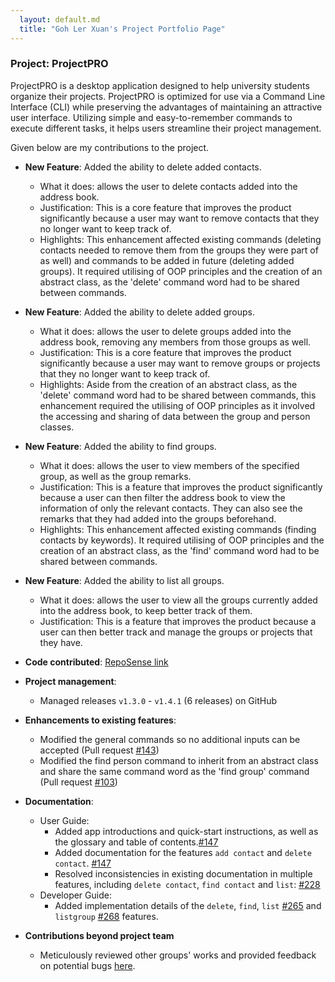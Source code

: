 ```yaml
---
  layout: default.md
  title: "Goh Ler Xuan's Project Portfolio Page"
---
```


### Project: ProjectPRO

ProjectPRO is a desktop application designed to help university students organize their projects. ProjectPRO is optimized for use via a Command Line Interface (CLI) while preserving the advantages of maintaining an attractive user interface. Utilizing simple and easy-to-remember commands to execute different tasks, it helps users streamline their project management.

Given below are my contributions to the project.

* **New Feature**: Added the ability to delete added contacts.
  * What it does: allows the user to delete contacts added into the address book.
  * Justification: This is a core feature that improves the product significantly because a user may want to remove contacts that they no longer want to keep track of.
  * Highlights: This enhancement affected existing commands (deleting contacts needed to remove them from the groups they were part of as well) and commands to be added in future (deleting added groups). It required utilising of OOP principles and the creation of an abstract class, as the 'delete' command word had to be shared between commands.

* **New Feature**: Added the ability to delete added groups.
  * What it does: allows the user to delete groups added into the address book, removing any members from those groups as well.
  * Justification: This is a core feature that improves the product significantly because a user may want to remove groups or projects that they no longer want to keep track of.
  * Highlights: Aside from the creation of an abstract class, as the 'delete' command word had to be shared between commands, this enhancement required the utilising of OOP principles as it involved the accessing and sharing of data between the group and person classes.

* **New Feature**: Added the ability to find groups.
  * What it does: allows the user to view members of the specified group, as well as the group remarks.
  * Justification: This is a feature that improves the product significantly because a user can then filter the address book to view the information of only the relevant contacts. They can also see the remarks that they had added into the groups beforehand.
  * Highlights: This enhancement affected existing commands (finding contacts by keywords). It required utilising of OOP principles and the creation of an abstract class, as the 'find' command word had to be shared between commands.

* **New Feature**: Added the ability to list all groups.
  * What it does: allows the user to view all the groups currently added into the address book, to keep better track of them.
  * Justification: This is a feature that improves the product because a user can then better track and manage the groups or projects that they have.

* **Code contributed**: [RepoSense link](https://nus-cs2103-ay2324s1.github.io/tp-dashboard/#/widget/?search=&sort=groupTitle&sortWithin=title&timeframe=commit&mergegroup=&groupSelect=groupByRepos&breakdown=true&checkedFileTypes=docs~functional-code~test-code&since=2023-09-22&chartGroupIndex=36&chartIndex=0)

* **Project management**:
  * Managed releases `v1.3.0` - `v1.4.1` (6 releases) on GitHub

* **Enhancements to existing features**:
  * Modified the general commands so no additional inputs can be accepted (Pull request [\#143](https://github.com/AY2324S1-CS2103T-T10-3/tp/pull/143))
  * Modified the find person command to inherit from an abstract class and share the same command word as the 'find group' command (Pull request [\#103](https://github.com/AY2324S1-CS2103T-T10-3/tp/pull/103))

* **Documentation**:
  * User Guide:
    * Added app introductions and quick-start instructions, as well as the glossary and table of contents.[\#147](https://github.com/AY2324S1-CS2103T-T10-3/tp/pull/147)
    * Added documentation for the features `add contact` and `delete contact`. [\#147](https://github.com/AY2324S1-CS2103T-T10-3/tp/pull/147)
    * Resolved inconsistencies in existing documentation in multiple features, including `delete contact`, `find contact` and `list`: [\#228](https://github.com/AY2324S1-CS2103T-T10-3/tp/pull/228)
  * Developer Guide:
    * Added implementation details of the `delete`, `find`, `list` [\#265](https://github.com/AY2324S1-CS2103T-T10-3/tp/pull/265) and `listgroup` [\#268](https://github.com/AY2324S1-CS2103T-T10-3/tp/pull/268) features.

* **Contributions beyond project team**
  * Meticulously reviewed other groups' works and provided feedback on potential bugs [here](https://github.com/lerxuann/ped).


